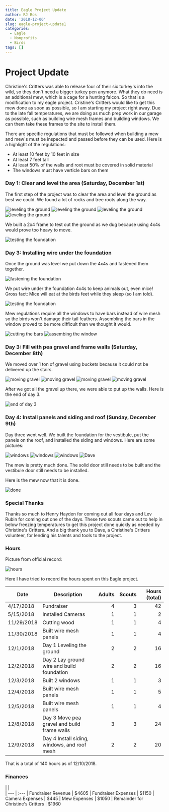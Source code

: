 ```yaml
---
title: Eagle Project Update
author: RJ Bos
date: '2018-12-06'
slug: eagle-project-update1
categories:
  - Eagle
  - Nonprofits
  - Birds
tags: []
---
```



# Project Update

Christine's Critters was able to release four of their six turkey's into the wild, so they don't need a bigger turkey pen anymore.  What they do need is an additional mew, which is a cage for a hunting falcon.  So that is a modification to my eagle project. Cristine's Critters would like to get this mew done as soon as possible, so I am starting my project right away.  Due to the late fall temperatures, we are doing as much prep work in our garage as possible, such as building wire mesh frames and building windows.  We can them take these frames to the site to install them.

There are specific regulations that must be followed when building a mew and mew's must be inspected and passed before they can be used.  Here is a highlight of the regulations:

* At least 10 feet by 10 feet in size
* At least 7 feet tall
* At least 50% of the walls and root must be covered in solid material
* The windows must have verticle bars on them

### Day 1: Clear and level the area (Saturday, December 1st)

The first step of the project was to clear the area and level the ground as best we could.  We found a lot of rocks and tree roots along the way.

![leveling the ground](/images/20181201_leveling_ground.jpg)
![leveling the ground](/images/20181201_leveling2.jpg)
![leveling the ground](/images/20181201_leveling3.jpg)
![leveling the ground](/images/20181201_leveling4.jpg)

We built a 2x4 frame to test out the ground as we dug because using 4x4s would prove too heavy to move.

![testing the foundation](/images/20181201_testframe.jpg)

### Day 3: Installing wire under the foundation

Once the ground was level we put down the 4x4s and fastened them together.

![fastening the foundation](/images/20181201_foundation.jpg)

We put wire under the foundation 4x4s to keep animals out, even mice!  Gross fact: Mice will eat at the birds feet while they sleep (so I am told).

![testing the foundation](/images/20181201_wire_under_foundation.jpg)

Mew regulations require all the windows to have bars instead of wire mesh so the birds won't damage their tail feathers.  Assembling the bars in the window proved to be more difficult than we thought it would.

![cutting the bars](/images/20181203_cutting_bars.jpg)
![assembing the window](/images/20181203_window.jpg)

### Day 3: Fill with pea gravel and frame walls (Saturday, December 8th)

We moved over 1 ton of gravel using buckets because it could not be delivered up the stairs.

![moving gravel](/images/20181208_gravel1.jpg)
![moving gravel](/images/20181208_gravel2jpg.jpg)
![moving gravel](/images/20181208_gravel3.jpg)
![moving gravel](/images/20181208_gravel4.jpg)

After we got all the gravel up there, we were able to put up the walls.  Here is the end of day 3.

![end of day 3](/images/20181208_end_of_day2.jpg)

### Day 4: Install panels and siding and roof (Sunday, December 9th)

Day three went well.  We built the foundation for the vestibule, put the panels on the roof, and installed the siding and windows.  Here are some pictures:

![windows](/images/20181209_window1.jpg)
![windows](/images/20181209_window2.jpg)
![windows](/images/20181209_window3.jpg)
![Dave](/images/20181209_151712.jpg)

The mew is pretty much done.  The solid door still needs to be built and the vestibule door still needs to be installed.  

Here is the mew now that it is done.

![done](/images/20181216_done.jpg)

### Special Thanks

Thanks so much to Henry Hayden for coming out all four days and Lev Rubin for coming out one of the days.  These two scouts came out to help in below freezing temperatures to get this project done quickly as needed by Christine's Critters.  And a big thank you to Dave, a Christine's Critters volunteer, for lending his talents and tools to the project.

### Hours

Picture from official record:

![hours](/images/hours2.jpg)

Here I have tried to record the hours spent on this Eagle project.  

| Date | Description | Adults | Scouts | Hours (total)
| --- | --- | ---: | ---: | ----:
|4/17/2018 | Fundraiser | 4 | 3 | 42
|5/15/2018 | Installed Cameras | 1 | 1 | 2
|11/29/2018 | Cutting wood | 1 | 1 | 4
|11/30/2018 | Built wire mesh panels | 1 | 1 | 4
|12/1/2018  | Day 1 Leveling the ground | 2 | 2 | 16
|12/2/2018 | Day 2 Lay ground wire and build foundation | 2 | 2 | 16
|12/3/2018 | Built 2 windows | 1 | 1 | 3
|12/4/2018 | Built wire mesh panels | 1 | 1 | 5
|12/5/2018 | Built wire mesh panels | 1 | 1 | 4
|12/8/2018 | Day 3 Move pea gravel and build frame walls | 3 | 3 | 24
|12/9/2018 | Day 4 Install siding, windows, and roof mesh | 2 | 2 | 20

That is a total of 140 hours as of 12/10/2018.

### Finances

|                                     |  
| ---                                 | :---
| Fundraiser Revenue                  | $4605
| Fundraiser Expenses                 | $1150
| Camera Expenses                     |  $445
| Mew Expenses                        | $1050
| Remainder for Christine's Critters  | $1960
